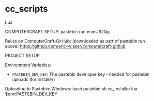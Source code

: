 # cc_scripts
Lua


COMPUTERCRAFT SETUP:
pastebin run enmU92Qg

Relies on ComputerCraft-GitHub:
(downloaded as part of pastebin run above)
https://github.com/eric-wieser/computercraft-github

PROJECT SETUP

Environment Variables:
- `PASTEBIN_DEV_KEY`: The pastebin developer key - needed for pastebin uploads (for installer)

Uploading to Pastebin:
Windows: bash pastebin.sh cc_installer.lua $env:PASTEBIN_DEV_KEY
